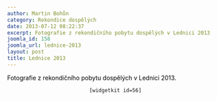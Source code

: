 ```yaml
---
author: Martin Bohůn
category: Rekondice dospělých
date: 2013-07-12 08:22:37
excerpt: Fotografie z rekondičního pobytu dospělých v Lednici 2013
joomla_id: 158
joomla_url: lednice-2013
layout: post
title: Lednice 2013
---
```


<p><span style="color: #000000;">Fotografie z rekondičního pobytu dospělých v Lednici 2013.</span></p>

<p style="text-align: center;"><code>[widgetkit id=56]</code></p>